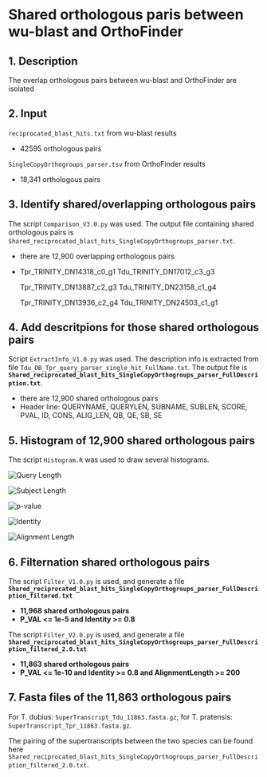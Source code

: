# Shared orthologous paris between wu-blast and OrthoFinder
## 1. Description
The overlap orthologous pairs between wu-blast and OrthoFinder are isolated
## 2. Input
`reciprocated_blast_hits.txt` from wu-blast results
  - 42595 orthologous pairs

`SingleCopyOrthogroups_parser.tsv` from OrthoFinder results
  - 18,341 orthologous pairs


## 3. Identify shared/overlapping orthologous pairs
The script `Comparison_V3.0.py` was used. The output file containing shared orthologous pairs is `Shared_reciprocated_blast_hits_SingleCopyOrthogroups_parser.txt`.
  - there are 12,900 overlapping orthologous pairs
  - Tpr_TRINITY_DN14318_c0_g1	Tdu_TRINITY_DN17012_c3_g3
  
    Tpr_TRINITY_DN13887_c2_g3	Tdu_TRINITY_DN23158_c1_g4
    
    Tpr_TRINITY_DN13936_c2_g4	Tdu_TRINITY_DN24503_c1_g1

## 4. Add descritpions for those shared orthologous pairs
Script `ExtractInfo_V1.0.py` was used. The description info is extracted from file `Tdu_DB_Tpr_query_parser_single_hit_FullName.txt`. The output file is **`Shared_reciprocated_blast_hits_SingleCopyOrthogroups_parser_FullDescription.txt`**.
  - there are 12,900 shared orthologous pairs
  - Header line: QUERYNAME, QUERYLEN, SUBNAME, SUBLEN, SCORE, PVAL, ID, CONS, ALIG_LEN, QB, QE, SB, SE

## 5. Histogram of 12,900 shared orthologous pairs
The script `Histogram.R` was used to draw several histograms.

![Query Length](https://github.com/GatorShan/Tragopogon-Inflorescence-RNA-seq-Analysis/blob/master/Shared_COREs_wu-blast_OrthoFinder/Images/Query_length.png)

![Subject Length](https://github.com/GatorShan/Tragopogon-Inflorescence-RNA-seq-Analysis/blob/master/Shared_COREs_wu-blast_OrthoFinder/Images/Sub_length.png)

![p-value](https://github.com/GatorShan/Tragopogon-Inflorescence-RNA-seq-Analysis/blob/master/Shared_COREs_wu-blast_OrthoFinder/Images/p-value.png)

![Identity](https://github.com/GatorShan/Tragopogon-Inflorescence-RNA-seq-Analysis/blob/master/Shared_COREs_wu-blast_OrthoFinder/Images/Identity.png)

![Alignment Length](https://github.com/GatorShan/Tragopogon-Inflorescence-RNA-seq-Analysis/blob/master/Shared_COREs_wu-blast_OrthoFinder/Images/Alignment_length.png)

## 6. Filternation shared orthologous pairs
The script `Filter_V1.0.py` is used, and generate a file **`Shared_reciprocated_blast_hits_SingleCopyOrthogroups_parser_FullDescription_filtered.txt`**
  - **11,968 shared orthologous pairs**
  - **P_VAL <= 1e-5 and Identity >= 0.8**

The script `Filter_V2.0.py` is used, and generate a file
**`Shared_reciprocated_blast_hits_SingleCopyOrthogroups_parser_FullDescription_filtered_2.0.txt`**
  - **11,863 shared orthologous pairs**
  - **P_VAL <= 1e-10 and Identity >= 0.8 and AlignmentLength >= 200**

## 7. Fasta files of the 11,863 orthologous pairs

For T. dubius: `SuperTranscript_Tdu_11863.fasta.gz`; for T. pratensis: `SuperTranscript_Tpr_11863.fasta.gz`.

The pairing of the supertranscripts between the two species can be found here `Shared_reciprocated_blast_hits_SingleCopyOrthogroups_parser_FullDescription_filtered_2.0.txt`.






